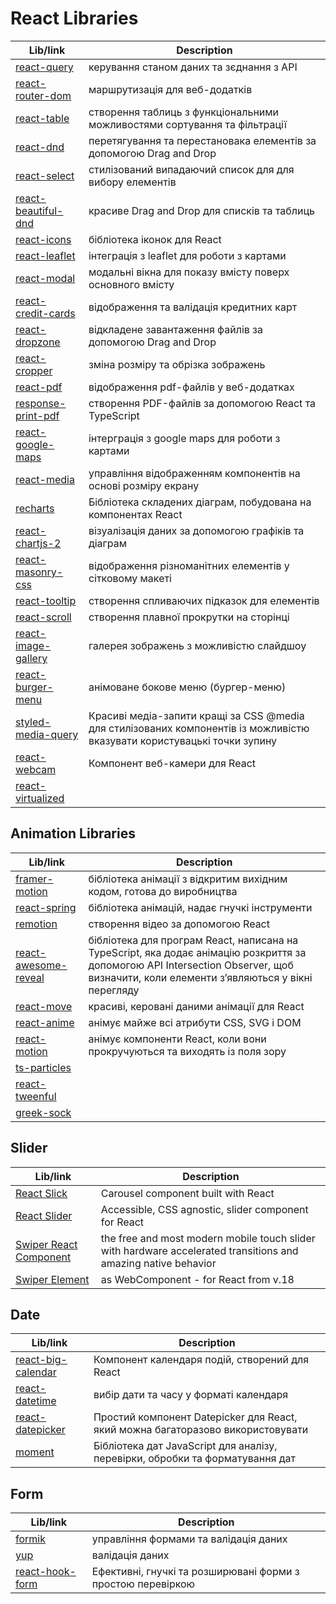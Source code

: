 # React Libraries

| Lib/link | Description |
| -------- | ------------|
| [react-query](https://www.npmjs.com/package/react-query) | керування станом даних та зєднання з АРІ |
| [react-router-dom](https://www.npmjs.com/package/react-router-dom) | маршрутизація для веб-додатків |
| [react-table](https://www.npmjs.com/package/react-table) | створення таблиць з функціональними можливостями сортування та фільтрації |
| [react-dnd](https://react-dnd.github.io/react-dnd/about) | перетягування та перестановака елементів за допомогою Drag and Drop |
| [react-select](https://react-select.com/home) | стилізований випадаючий список для для вибору елементів |
| [react-beautiful-dnd](https://www.npmjs.com/package/react-beautiful-dnd) | красиве Drag and Drop для списків та таблиць |
| [react-icons](https://react-icons.github.io/react-icons/) | бібліотека іконок для React |
| [react-leaflet](https://react-leaflet.js.org/) | інтеграція з leaflet для роботи з картами |
| [react-modal](https://www.npmjs.com/package/react-modal) | модальні вікна для показу вмісту поверх основного вмісту |
| [react-credit-cards](https://www.npmjs.com/package/react-credit-cards) | відображення та валідація кредитних карт |
| [react-dropzone](https://react-dropzone.js.org/) | відкладене завантаження файлів за допомогою Drag and Drop  |
| [react-cropper](https://www.npmjs.com/package/react-cropper) | зміна розміру та обрізка зображень |
| [react-pdf](https://react-pdf.org/) | відображення pdf-файлів у веб-додатках |
| [response-print-pdf](https://github.com/OnedocLabs/react-print-pdf) | створення PDF-файлів за допомогою React та TypeScript |
| [react-google-maps](https://visgl.github.io/react-google-maps/) | інтерграція з google maps для роботи з картами |
| [react-media](https://www.npmjs.com/package/react-media) | управління відображенням компонентів на основі розміру екрану |
| [recharts](https://recharts.org/en-US/) | Бібліотека складених діаграм, побудована на компонентах React |
| [react-chartjs-2](https://react-chartjs-2.js.org/) | візуалізація даних за допомогою графіків та діаграм |
| [react-masonry-css](https://www.npmjs.com/package/react-masonry-css) | відображення різноманітних елементів у сітковому макеті |
| [react-tooltip](https://www.npmjs.com/package/react-tooltip) | створення спливаючих підказок для елементів |
| [react-scroll](https://www.npmjs.com/package/react-scroll) | створення плавної прокрутки на сторінці |
| [react-image-gallery](https://www.npmjs.com/package/react-image-gallery) | галерея зображень з можливістю слайдшоу |
| [react-burger-menu](https://www.npmjs.com/package/react-burger-menu) | анімоване бокове меню (бургер-меню) |
| [styled-media-query](https://www.npmjs.com/package/styled-media-query?activeTab=readme) | Красиві медіа-запити кращі за CSS @media для стилізованих компонентів із можливістю вказувати користувацькі точки зупину |
| [react-webcam](https://www.npmjs.com/package/react-webcam) | Компонент веб-камери для React | 
| [react-virtualized](https://bvaughn.github.io/react-virtualized/)||

## Animation Libraries

| Lib/link | Description |
| -------- | ------------|
| [framer-motion](https://www.framer.com/motion/) | бібліотека анімації з відкритим вихідним кодом, готова до виробництва |
| [react-spring](https://www.react-spring.dev/) | бібліотека анімацій, надає гнучкі інструменти |
| [remotion](https://www.remotion.dev/) | створення відео за допомогою React |
| [react-awesome-reveal](https://www.npmjs.com/package/react-awesome-reveal) | бібліотека для програм React, написана на TypeScript, яка додає анімацію розкриття за допомогою API Intersection Observer, щоб визначити, коли елементи з’являються у вікні перегляду |
| [react-move](https://react-move-docs.netlify.app/) | красиві, керовані даними анімації для React |
| [react-anime](https://www.npmjs.com/package/react-anime) | анімує майже всі атрибути CSS, SVG і DOM | 
| [react-motion](https://www.npmjs.com/package/react-motion-animate) | aнімує компоненти React, коли вони прокручуються та виходять із поля зору | 
| [ts-particles](https://particles.js.org/) | |
| [react-tweenful](https://github.com/teodosii/react-tweenful) | |
| [greek-sock](https://gsap.com/) | |

## Slider 

| Lib/link | Description |
| -------- | ------------|
| [React Slick](https://react-slick.neostack.com/) | Carousel component built with React |
| [React Slider](https://www.npmjs.com/package/react-slider) | Accessible, CSS agnostic, slider component for React |
| [Swiper React Component](https://swiperjs.com/react) | the free and most modern mobile touch slider with hardware accelerated transitions and amazing native behavior |
| [Swiper Element](https://swiperjs.com/element) | as WebComponent - for React from v.18 |

## Date

| Lib/link | Description |
| -------- | ------------|
| [react-big-calendar](https://github.com/jquense/react-big-calendar) | Компонент календаря подій, створений для React |
| [react-datetime](https://www.npmjs.com/package/react-datetime) | вибір дати та часу у форматі календаря |
| [react-datepicker](https://www.npmjs.com/package/react-datepicker) | Простий компонент Datepicker для React, який можна багаторазово використовувати |
| [moment](https://www.npmjs.com/package/moment) | Бібліотека дат JavaScript для аналізу, перевірки, обробки та форматування дат |

## Form

| Lib/link | Description |
| -------- | ------------|
| [formik](https://formik.org/)| управління формами та валідація даних |
| [yup](https://www.npmjs.com/package/yup) | валідація даних |
| [react-hook-form](https://react-hook-form.com/) | Ефективні, гнучкі та розширювані форми з простою перевіркою |
